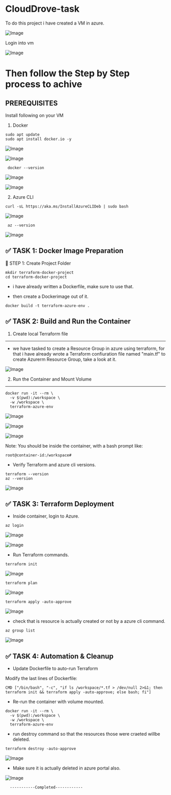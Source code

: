 # CloudDrove-task

To do this project i have created a VM in azure.

![Image](https://github.com/user-attachments/assets/0ba3be82-5c67-4ceb-b25d-6a2de079fb22)

Login into vm 

![Image](https://github.com/user-attachments/assets/6c7d2472-8380-454e-bc3d-6c53477212b9)


# Then follow the Step by Step process to achive #

## PREREQUISITES 

Install following on your VM

1. Docker

```
sudo apt update 
sudo apt install docker.io -y
```

![Image](https://github.com/user-attachments/assets/cadc670e-1f52-4cc6-9b23-6661050569ce)

![Image](https://github.com/user-attachments/assets/c98aae30-347a-403b-86a6-411e3faf11f2)

``` docker --version```

![Image](https://github.com/user-attachments/assets/3749f353-86d8-4231-84fc-6ac2bf2aa5b7)

![Image](https://github.com/user-attachments/assets/997e0580-6b74-4ccf-99cc-f6b4dd9f2be1)

2. Azure CLI

```
curl -sL https://aka.ms/InstallAzureCLIDeb | sudo bash
```

![Image](https://github.com/user-attachments/assets/e5117d52-2712-4f7a-93d9-39bbbcbd043e)


``` az --version```

![Image](https://github.com/user-attachments/assets/921ac575-e253-4ac3-8158-87c686e4b0ce)


✅ TASK 1: Docker Image Preparation
-------------------------------------

🧱 STEP 1: Create Project Folder


```
mkdir terraform-docker-project 
cd terraform-docker-project
```

- i have already written a Dockerfile, make sure to use that.

- then create a Dockerimage out of it.
```
docker build -t terraform-azure-env .
```

✅ TASK 2: Build and Run the Container
---------------------------------------

1. Create local Terraform file
------------------------------

- we have tasked to create a Resource Group in azure using terraform, for that i have already wrote a Terraform confiuration file named "main.tf" to create Azurerm Resource Group, take a look at it.

![Image](https://github.com/user-attachments/assets/d34a2803-ff06-4efe-bc6c-53d25a2e2f5a)


2. Run the Container and Mount Volume
-------------------------------------

```
docker run -it --rm \
  -v $(pwd):/workspace \
  -w /workspace \
  terraform-azure-env
```

![Image](https://github.com/user-attachments/assets/fac0fd74-f865-4b40-a499-33d1c4d5946e)

![Image](https://github.com/user-attachments/assets/89b8ab58-cc09-40f0-bf1a-32ab25251f4d)

![Image](https://github.com/user-attachments/assets/737ecc08-d14c-4cbd-880d-a5aa67874158)


Note: You should be inside the container, with a bash prompt like:

```
root@container-id:/workspace#
```

- Verify Terraform and azure cli versions.

```
terraform --version
az --version
```

![Image](https://github.com/user-attachments/assets/73e3fc1d-243c-47b7-beb6-04f73897e34c)


✅ TASK 3: Terraform Deployment
--------------------------------

- Inside container, login to Azure.

```
az login
```

![Image](https://github.com/user-attachments/assets/02658ffc-78b6-4bea-8fd7-4318fd7d9981)

![Image](https://github.com/user-attachments/assets/52ce0bb3-0175-481b-af30-84b3f239b98b)


- Run Terraform commands.

```
terraform init
```
![Image](https://github.com/user-attachments/assets/429c46a3-a34c-4ad3-85f0-8d6afa193b50)


```
terraform plan
```
![Image](https://github.com/user-attachments/assets/c80469bf-242b-4bc0-8e60-55d18bdb4d06)


```
terraform apply -auto-approve
```

![Image](https://github.com/user-attachments/assets/6a66a3cd-afaf-4150-9f99-aeefdf0fd07b)


- check that is resource is actually created or not by a azure cli command.

```
az group list
```
![Image](https://github.com/user-attachments/assets/cfd21426-6525-4488-be9c-2fa19aa2ff7c)


✅ TASK 4: Automation & Cleanup
---------------------------------

- Update Dockerfile to auto-run Terraform

Modify the last lines of Dockerfile:

```
CMD ["/bin/bash", "-c", "if ls /workspace/*.tf > /dev/null 2>&1; then terraform init && terraform apply -auto-approve; else bash; fi"]
```
- Re-run the container with volume mounted.

```
docker run -it --rm \
  -v $(pwd):/workspace \
  -w /workspace \
  terraform-azure-env
```


- run destroy command so that the resources those were craeted willbe deleted.

```
terraform destroy -auto-approve
```
![Image](https://github.com/user-attachments/assets/c1692cd7-95d4-450a-be2a-e26df88866bd)


- Make sure it is actually deleted in azure portal also.

![Image](https://github.com/user-attachments/assets/2234c6ff-0933-42f7-be74-b961fec0db84)







      -----------Completed------------
